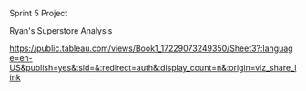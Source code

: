 Sprint 5 Project

Ryan's Superstore Analysis


https://public.tableau.com/views/Book1_17229073249350/Sheet3?:language=en-US&publish=yes&:sid=&:redirect=auth&:display_count=n&:origin=viz_share_link